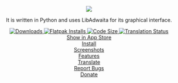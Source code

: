 <center><a href="https://github.com/realmazharhussain/gdm-settings/wiki/Screenshots">
  <picture>
    <source srcset="https://github.com/realmazharhussain/gdm-settings/wiki/screenshots/screenshot-1-dark.png" media="(prefers-color-scheme: dark)">
    <img src="https://github.com/realmazharhussain/gdm-settings/wiki/screenshots/screenshot-1.png">
  </picture>
</a></center>

<center><p>It is written in Python and uses LibAdwaita for its graphical interface.</p></center>

<center>
  <a href="https://github.com/realmazharhussain/gdm-settings/releases/latest">
    <img alt="Downloads" src="https://img.shields.io/github/downloads/realmazharhussain/gdm-settings/total">
  </a>
  <a href="https://github.com/realmazharhussain/gdm-settings/wiki/Installation">
    <img alt="Flatpak Installs" src="https://img.shields.io/flathub/downloads/io.github.realmazharhussain.GdmSettings">
  </a>
  <a href="https://github.com/realmazharhussain/gdm-settings/archive/refs/heads/main.tar.gz">
    <img alt="Code Size" src="https://img.shields.io/github/languages/code-size/realmazharhussain/gdm-settings">
  </a>
  <a href="https://hosted.weblate.org/projects/gdm-settings/#languages">
    <img alt="Translation Status" src="https://hosted.weblate.org/widgets/gdm-settings/-/svg-badge.svg">
  </a>
</center>

<center><a href="appstream://io.github.realmazharhussain.GdmSettings">Show in App Store</a></center>
<center><a href="https://github.com/realmazharhussain/gdm-settings/wiki/Installation">Install</a></center>
<center><a href="https://github.com/realmazharhussain/gdm-settings/wiki/Screenshots">Screenshots</a></center>
<center><a href="https://github.com/realmazharhussain/gdm-settings/wiki/Features">Features</a></center>
<center><a href="https://hosted.weblate.org/engage/gdm-settings">Translate</a></center>
<center><a href="https://github.com/realmazharhussain/gdm-settings/issues/new?assignees=&labels=bug&template=bug_report.yml">Report Bugs</a></center>
<center><a href="https://www.patreon.com/mazharhussain">Donate</a></center>
